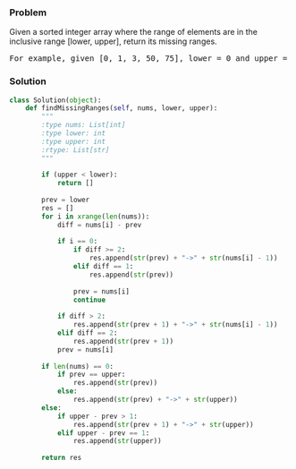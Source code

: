 ### Problem
Given a sorted integer array where the range of elements are in the inclusive range [lower, upper], return its missing ranges.

<pre>
For example, given [0, 1, 3, 50, 75], lower = 0 and upper = 99, return ["2", "4->49", "51->74", "76->99"].
</pre>
### Solution
```python
class Solution(object):
    def findMissingRanges(self, nums, lower, upper):
        """
        :type nums: List[int]
        :type lower: int
        :type upper: int
        :rtype: List[str]
        """
        
        if (upper < lower):
            return []
        
        prev = lower
        res = []
        for i in xrange(len(nums)):
            diff = nums[i] - prev
            
            if i == 0:
                if diff >= 2:
                    res.append(str(prev) + "->" + str(nums[i] - 1))
                elif diff == 1:
                    res.append(str(prev))
                
                prev = nums[i]
                continue
            
            if diff > 2:
                res.append(str(prev + 1) + "->" + str(nums[i] - 1))
            elif diff == 2:
                res.append(str(prev + 1))
            prev = nums[i]
        
        if len(nums) == 0:
            if prev == upper:
                res.append(str(prev))
            else:
                res.append(str(prev) + "->" + str(upper))
        else:
            if upper - prev > 1:
                res.append(str(prev + 1) + "->" + str(upper))
            elif upper - prev == 1:
                res.append(str(upper))
            
        return res
                
```